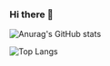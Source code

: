 ### Hi there 👋

![Anurag's GitHub stats](https://github-readme-stats.vercel.app/api?username=Garnek0&show=reviews,discussions_started,discussions_answered,prs_merged,prs_merged_percentage&theme=codeSTACKr)

![Top Langs](https://github-readme-stats.vercel.app/api/top-langs/?username=Garnek0&langs_count=8&theme=codeSTACKr)

